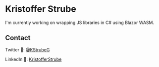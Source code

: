 # Kristoffer Strube
I'm currently working on wrapping JS libraries in C# using Blazor WASM.

## Contact
Twitter :baby_chick:: [@KStrubeG](https://twitter.com/KStrubeG)

LinkedIn :necktie:: [KristofferStrube](https://www.linkedin.com/in/kristofferstrube/)
